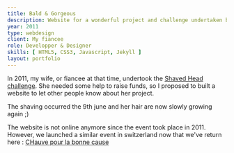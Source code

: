 ```yaml
---
title: Bald & Gorgeous
description: Website for a wonderful project and challenge undertaken by my wife.
year: 2011
type: webdesign
client: My fiancee
role: Developper & Designer
skills: [ HTML5, CSS3, Javascript, Jekyll ]
layout: portfolio
---
```


In 2011, my wife, or fiancee at that time, undertook the [Shaved Head challenge](http://www.tetesrasees.com/Participant.aspx?id=19972). She needed some help to raise funds, so I proposed to built a website to let other people know about her project.

The shaving occurred the 9th june and her hair are now slowly growing again ;)

The website is not online anymore since the event took place in 2011. However, we launched a similar event in switzerland now that we've return here : [CHauve pour la bonne cause](http://chauvepourlabonnecause.ch)
